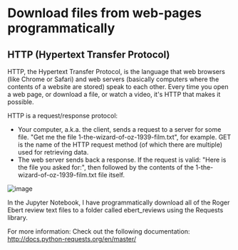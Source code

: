 # Download files from web-pages programmatically

## HTTP (Hypertext Transfer Protocol)
HTTP, the Hypertext Transfer Protocol, is the language that web browsers (like Chrome or Safari) and web servers (basically computers where the contents of a website are stored) speak to each other. Every time you open a web page, or download a file, or watch a video, it's HTTP that makes it possible.

HTTP is a request/response protocol:

- Your computer, a.k.a. the client, sends a request to a server for some file. "Get me the file 1-the-wizard-of-oz-1939-film.txt", for example. GET is the name of the HTTP request method (of which there are multiple) used for retrieving data.
- The web server sends back a response. If the request is valid: "Here is the file you asked for:", then followed by the contents of the 1-the-wizard-of-oz-1939-film.txt file itself.

![image](https://user-images.githubusercontent.com/25883512/50339895-6fd80b00-0521-11e9-8264-f5989dc6cc8c.png)

In the Jupyter Notebook, I have programmatically download all of the Roger Ebert review text files to a folder called ebert_reviews using the Requests library. 

For more information:
Check out the following documentation: http://docs.python-requests.org/en/master/
